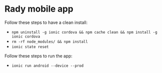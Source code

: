 # Rady mobile app

Follow these steps to have a clean install:
- `npm uninstall -g ionic cordova && npm cache clean && npm install -g ionic cordova`
- `rm -rf node_modules/ && npm install`
- `ionic state reset`

Follow these steps to run the app:
- `ionic run android --device --prod`